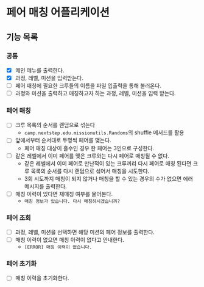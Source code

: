 # 페어 매칭 어플리케이션
## 기능 목록
### 공통
- [x] 메인 메뉴를 출력한다.
- [x] 과정, 레벨, 미션을 입력받는다.
- [ ] 페어 매칭에 필요한 크루들의 이름을 파일 입출력을 통해 불러온다.
- [ ] 과정와 미션을 출력하고 매칭하고자 하는 과정, 레벨, 미션을 입력 받는다.

### 페어 매칭
- [ ] 크루 목록의 순서를 랜덤으로 섞는다
  - `camp.nextstep.edu.missionutils.Randoms`의 shuffle 메서드를 활용
- [ ] 앞에서부터 순서대로 두명씩 페어를 맺는다.
  - 페어 매칭 대상이 홀수인 경우 한 페어는 3인으로 구성한다.
- [ ] 같은 레벨에서 이미 페어를 맺은 크루와는 다시 페어로 매칭될 수 없다.
  - 같은 레벨에서 이미 페어로 만난적이 있는 크루끼리 다시 페어로 매칭 된다면 크루 목록의 순서를 다시 랜덤으로 섞어서 매칭을 시도한다.
  - 3회 시도까지 매칭이 되지 않거나 매칭을 할 수 있는 경우의 수가 없으면 에러 메시지를 출력한다.
- [ ] 매칭 이력이 있다면 재매칭 여부를 물어본다.
  - `매칭 정보가 있습니다. 다시 매칭하시겠습니까?`

### 페어 조회
- [ ] 과정, 레벨, 미션을 선택하면 해당 미션의 페어 정보를 출력한다.
- [ ] 매칭 이력이 없으면 매칭 이력이 없다고 안내한다.
  - `[ERROR] 매칭 이력이 없습니다.`

### 페어 초기화
- [ ] 매칭 이력을 초기화한다.
